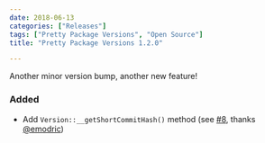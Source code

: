 ```yaml
---
date: 2018-06-13
categories: ["Releases"]
tags: ["Pretty Package Versions", "Open Source"]
title: "Pretty Package Versions 1.2.0"

---
```


Another minor version bump, another new feature!
<!--more-->

### Added
 * Add `Version::__getShortCommitHash()` method (see [#8](https://github.com/Jean85/pretty-package-versions/pull/8), thanks [@emodric](https://github.com/emodric))
